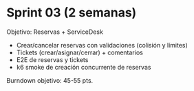 # Sprint 03 (2 semanas)

Objetivo: Reservas + ServiceDesk

- Crear/cancelar reservas con validaciones (colisión y límites)
- Tickets (crear/asignar/cerrar) + comentarios
- E2E de reservas y tickets
- k6 smoke de creación concurrente de reservas

Burndown objetivo: 45-55 pts.
